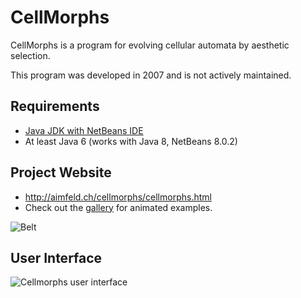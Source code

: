 # CellMorphs

CellMorphs is a program for evolving cellular automata by aesthetic selection.

This program was developed in 2007 and is not actively maintained. 

## Requirements

- [Java JDK with NetBeans IDE](http://www.oracle.com/technetwork/articles/javase/jdk-netbeans-jsp-142931.html)
- At least Java 6 (works with Java 8, NetBeans 8.0.2)

## Project Website

- http://aimfeld.ch/cellmorphs/cellmorphs.html
- Check out the [gallery](http://aimfeld.ch/cellmorphs/cellmorphs.html#Gallery) for animated examples.

![Belt](http://aimfeld.ch/cellmorphs/gallery/belt.gif)

## User Interface

![Cellmorphs user interface](http://aimfeld.ch/cellmorphs/img/gui.gif)
